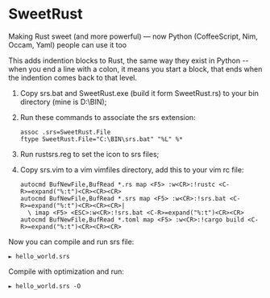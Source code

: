# SweetRust
Making Rust sweet (and more powerful) — now Python (CoffeeScript, Nim, Occam, Yaml) people can use it too

This adds indention blocks to Rust, the same way they exist in Python -- when you end a line with a colon, it means you start a block, that ends when the indention comes back to that level.

1) Copy srs.bat and SweetRust.exe (build it form SweetRust.rs) to your bin directory (mine is D:\BIN);

2) Run these commands to associate the srs extension:

    ```
    assoc .srs=SweetRust.File
    ftype SweetRust.File="C:\BIN\srs.bat" "%L" %*
    ```

3) Run rustsrs.reg to set the icon to srs files;

4) Copy srs.vim to a vim vimfiles directory, add this to your vim rc file:

    ```
    autocmd BufNewFile,BufRead *.rs map <F5> :w<CR>:!rustc <C-R>=expand("%:t")<CR><CR><CR>
    autocmd BufNewFile,BufRead *.srs map <F5> :w<CR>:!srs.bat <C-R>=expand("%:t")<CR><CR><CR>|
      \ imap <F5> <ESC>:w<CR>:!srs.bat <C-R>=expand("%:t")<CR><CR>
    autocmd BufNewFile,BufRead *.toml map <F5> :w<CR>:!cargo build <C-R>=expand("%:t")<CR><CR><CR>
    ```

Now you can compile and run srs file:

    ► hello_world.srs

Compile with optimization and run:

    ► hello_world.srs -O
